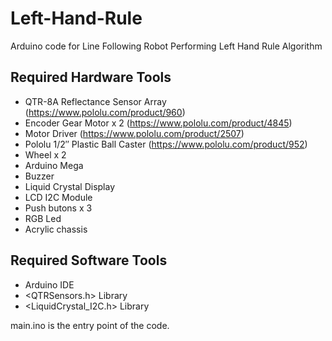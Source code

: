 # Left-Hand-Rule
Arduino code for Line Following Robot Performing Left Hand Rule Algorithm

## Required Hardware Tools
- QTR-8A Reflectance Sensor Array (https://www.pololu.com/product/960)
- Encoder Gear Motor x 2 (https://www.pololu.com/product/4845)
- Motor Driver (https://www.pololu.com/product/2507)
- Pololu 1/2″ Plastic Ball Caster (https://www.pololu.com/product/952)
- Wheel x 2
- Arduino Mega
- Buzzer
- Liquid Crystal Display
- LCD I2C Module
- Push butons x 3
- RGB Led
- Acrylic chassis

## Required Software Tools
- Arduino IDE
- <QTRSensors.h> Library
- <LiquidCrystal_I2C.h> Library

main.ino is the entry point of the code.
